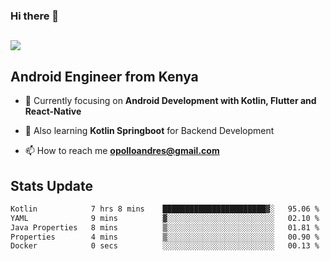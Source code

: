 ### Hi there 👋
<h2 align="left"><img src="https://readme-typing-svg.herokuapp.com?color='blue'&lines=I'm+Andrew+Opollo😊;Welcome+to+my+Github😜"> </h2>

## Android Engineer from Kenya


- 🌱 Currently focusing on **Android Development with Kotlin, Flutter and React-Native**

- 🔭 Also learning **Kotlin Springboot** for Backend Development

- 📫 How to reach me **opolloandres@gmail.com**


## Stats Update
<!--START_SECTION:waka-->

```txt
Kotlin            7 hrs 8 mins    ███████████████████████▓░   95.06 %
YAML              9 mins          ▓░░░░░░░░░░░░░░░░░░░░░░░░   02.10 %
Java Properties   8 mins          ▒░░░░░░░░░░░░░░░░░░░░░░░░   01.81 %
Properties        4 mins          ▒░░░░░░░░░░░░░░░░░░░░░░░░   00.90 %
Docker            0 secs          ░░░░░░░░░░░░░░░░░░░░░░░░░   00.13 %
```

<!--END_SECTION:waka-->


